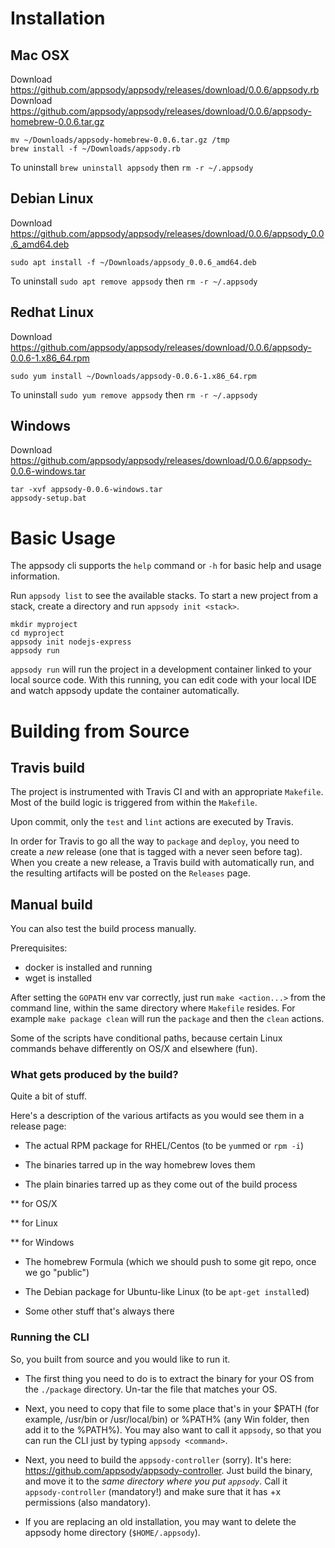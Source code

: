 # Installation
## Mac OSX
Download https://github.com/appsody/appsody/releases/download/0.0.6/appsody.rb  
Download https://github.com/appsody/appsody/releases/download/0.0.6/appsody-homebrew-0.0.6.tar.gz
```
mv ~/Downloads/appsody-homebrew-0.0.6.tar.gz /tmp
brew install -f ~/Downloads/appsody.rb
```
To uninstall `brew uninstall appsody` then `rm -r ~/.appsody`
## Debian Linux
Download https://github.com/appsody/appsody/releases/download/0.0.6/appsody_0.0.6_amd64.deb
```
sudo apt install -f ~/Downloads/appsody_0.0.6_amd64.deb
```
To uninstall `sudo apt remove appsody` then `rm -r ~/.appsody`
## Redhat Linux
Download https://github.com/appsody/appsody/releases/download/0.0.6/appsody-0.0.6-1.x86_64.rpm
```
sudo yum install ~/Downloads/appsody-0.0.6-1.x86_64.rpm
```
To uninstall `sudo yum remove appsody` then `rm -r ~/.appsody`

## Windows
Download https://github.com/appsody/appsody/releases/download/0.0.6/appsody-0.0.6-windows.tar
```
tar -xvf appsody-0.0.6-windows.tar
appsody-setup.bat
```

# Basic Usage
The appsody cli supports the `help` command or `-h` for basic help and usage information.

Run `appsody list` to see the available stacks. To start a new project from a stack, create a directory and run `appsody init <stack>`.

```
mkdir myproject
cd myproject
appsody init nodejs-express
appsody run
```

`appsody run` will run the project in a development container linked to your local source code. With this running, you can edit code with your local IDE and watch appsody update the container automatically.


# Building from Source

## Travis build
The project is instrumented with Travis CI and with an appropriate `Makefile`. Most of the build logic is triggered from within the `Makefile`.

Upon commit, only the `test` and `lint` actions are executed by Travis.

In order for Travis to go all the way to `package` and `deploy`, you need to create a *new* release (one that is tagged with a never seen before tag). When you create a new release, a Travis build with automatically run, and the resulting artifacts will be posted on the `Releases` page. 

## Manual build
You can also test the build process manually.


Prerequisites:

* docker is installed and running
* wget is installed

After setting the `GOPATH` env var correctly, just run `make <action...>` from the command line, within the same directory where `Makefile` resides. For example `make package clean` will run the `package` and then the `clean` actions.


Some of the scripts have conditional paths, because certain Linux commands behave differently on OS/X and elsewhere (fun).

### What gets produced by the build?
Quite a bit of stuff. 

Here's a description of the various artifacts as you would see them in a release page:

* The actual RPM package for RHEL/Centos (to be `yum`med or `rpm -i`)

* The binaries tarred up in the way homebrew loves them

* The plain binaries tarred up as they come out of the build process

** for OS/X

** for Linux

** for Windows

* The homebrew Formula (which we should push to some git repo, once we go "public")

* The Debian package for Ubuntu-like Linux (to be `apt-get install`ed)

* Some other stuff that's always there

### Running the CLI
So, you built from source and you would like to run it. 

* The first thing you need to do is to extract the binary for your OS from the `./package` directory. Un-tar the file that matches your OS.

* Next, you need to copy that file to some place that's in your $PATH (for example, /usr/bin or /usr/local/bin) or %PATH% (any Win folder, then add it to the %PATH%). You may also want to call it `appsody`, so that you can run the CLI just by typing `appsody <command>`.

* Next, you need to build the `appsody-controller` (sorry). It's here: https://github.com/appsody/appsody-controller. Just build the binary, and move it to the *same directory where you put `appsody`*. Call it `appsody-controller` (mandatory!) and make sure that it has +x permissions (also mandatory).

* If you are replacing an old installation, you may want to delete the appsody home directory (`$HOME/.appsody`).